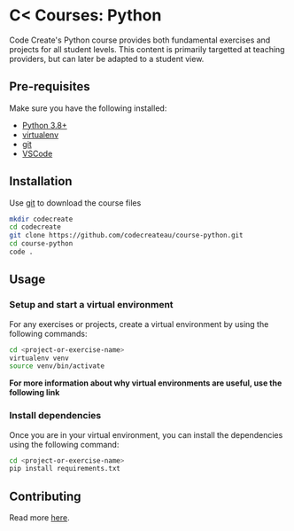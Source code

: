 # C< Courses: Python

Code Create's Python course provides both fundamental exercises and projects for
all student levels. This content is primarily targetted at teaching providers,
but can later be adapted to a student view.

## Pre-requisites

Make sure you have the following installed:

- [Python 3.8+](https://www.python.org/downloads/)
- [virtualenv](https://pypi.org/project/virtualenv/)
- [git](https://git-scm.com/)
- [VSCode](https://code.visualstudio.com/download)

## Installation

Use [git](https://git-scm.com/) to download the course files

```bash
mkdir codecreate
cd codecreate
git clone https://github.com/codecreateau/course-python.git
cd course-python
code .
```

## Usage

### Setup and start a virtual environment

For any exercises or projects, create a virtual environment by using the
following commands:

```bash
cd <project-or-exercise-name>
virtualenv venv
source venv/bin/activate
```

**For more information about why virtual environments are useful, use the**
**following link**

### Install dependencies

Once you are in your virtual environment, you can install the dependencies using
the following command:

```bash
cd <project-or-exercise-name>
pip install requirements.txt
```

## Contributing

Read more [here](./CONTRIBUTING.md).
